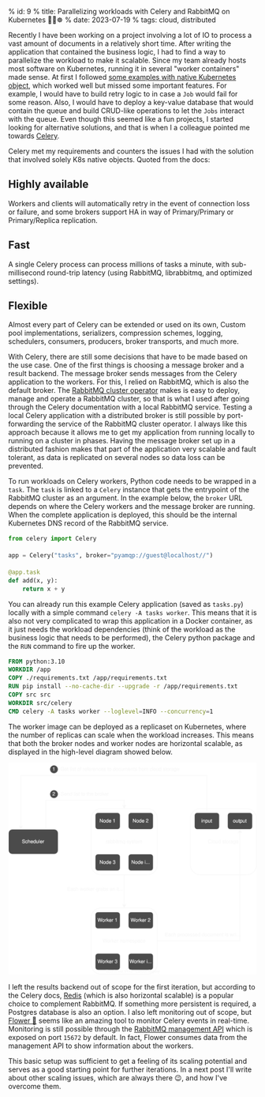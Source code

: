 % id: 9
% title: Parallelizing workloads with Celery and RabbitMQ on Kubernetes 🍃🐇☸️
% date: 2023-07-19
% tags: cloud, distributed

Recently I have been working on a project involving a lot of IO to process a vast amount of documents in a relatively short time. After writing the application that contained the business logic, I had to find a way to parallelize the workload to make it scalable. Since my team already hosts most software on Kubernetes, running it in several "worker containers" made sense. At first I followed [some examples with native Kubernetes object](https://kubernetes.io/docs/tasks/job/parallel-processing-expansion/), which worked well but missed some important features. For example, I would have to build retry logic to in case a `Job` would fail for some reason. Also, I would have to deploy a key-value database that would contain the queue and build CRUD-like operations to let the `Jobs` interact with the queue. Even though this seemed like a fun projects, I started looking for alternative solutions, and that is when I a colleague pointed me towards [Celery](https://docs.celeryq.dev/en/stable/getting-started/introduction.html).

Celery met my requirements and counters the issues I had with the solution that involved solely K8s native objects. Quoted from the docs:

## Highly available

Workers and clients will automatically retry in the event of connection loss or failure, and some brokers support HA in way of Primary/Primary or Primary/Replica replication.

## Fast

A single Celery process can process millions of tasks a minute, with sub-millisecond round-trip latency (using RabbitMQ, librabbitmq, and optimized settings).

## Flexible

Almost every part of Celery can be extended or used on its own, Custom pool implementations, serializers, compression schemes, logging, schedulers, consumers, producers, broker transports, and much more.

With Celery, there are still some decisions that have to be made based on the use case. One of the first things is choosing a message broker and a result backend. The message broker sends messages from the Celery application to the workers. For this, I relied on RabbitMQ, which is also the default broker. The [RabbitMQ cluster operator](https://www.rabbitmq.com/kubernetes/operator/operator-overview.html) makes is easy to deploy, manage and operate a RabbitMQ cluster, so that is what I used after going through the Celery documentation with a local RabbitMQ service. Testing a local Celery application with a distributed broker is still possible by port-forwarding the service of the RabbitMQ cluster operator. I always like this approach because it allows me to get my application from running locally to running on a cluster in phases. Having the message broker set up in a distributed fashion makes that part of the application very scalable and fault tolerant, as data is replicated on several nodes so data loss can be prevented.

To run workloads on Celery workers, Python code needs to be wrapped in a `task`. The `task` is linked to a `Celery` instance that gets the entrypoint of the RabbitMQ cluster as an argument. In the example below, the `broker` URL depends on where the Celery workers and the message broker are running. When the complete application is deployed, this should be the internal Kubernetes DNS record of the RabbitMQ service.

```py
from celery import Celery

app = Celery("tasks", broker="pyamqp://guest@localhost//")

@app.task
def add(x, y):
    return x + y
```

You can already run this example Celery application (saved as `tasks.py`) locally with a simple command `celery -A tasks worker`. This means that it is also not very complicated to wrap this application in a Docker container, as it just needs the workload dependencies (think of the workload as the business logic that needs to be performed), the Celery python package and the `RUN` command to fire up the worker.

```dockerfile
FROM python:3.10
WORKDIR /app
COPY ./requirements.txt /app/requirements.txt
RUN pip install --no-cache-dir --upgrade -r /app/requirements.txt
COPY src src
WORKDIR src/celery
CMD celery -A tasks worker --loglevel=INFO --concurrency=1
```

The worker image can be deployed as a replicaset on Kubernetes, where the number of replicas can scale when the workload increases. This means that both the broker nodes and worker nodes are horizontal scalable, as displayed in the high-level diagram showed below.

![Diagram](assets/images/k8s_celery_scaling.svg)

I left the results backend out of scope for the first iteration, but according to the Celery docs, [Redis](https://redis.io/) (which is also horizontal scalable) is a popular choice to complement RabbitMQ. If something more persistent is required, a Postgres database is also an option. I also left monitoring out of scope, but [Flower 🌸](https://flower.readthedocs.io/en/latest/features.html) seems like an amazing tool to monitor Celery events in real-time. Monitoring is still possible through the [RabbitMQ management API](https://www.rabbitmq.com/management.html) which is exposed on port `15672` by default. In fact, Flower consumes data from the management API to show information about the workers.

This basic setup was sufficient to get a feeling of its scaling potential and serves as a good starting point for further iterations. In a next post I'll write about other scaling issues, which are always there 😉, and how I've overcome them.
